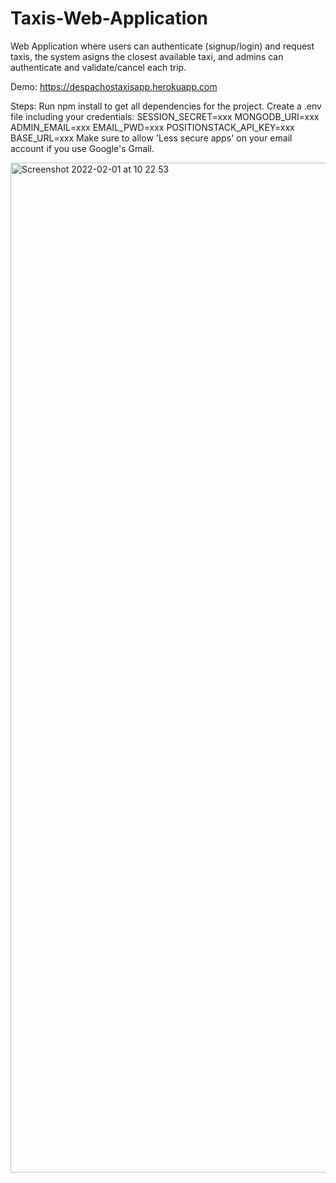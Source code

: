 # Taxis-Web-Application

Web Application where users can authenticate (signup/login) and request taxis, the system asigns the closest available taxi, and admins can authenticate and validate/cancel each trip.

Demo: https://despachostaxisapp.herokuapp.com

Steps:
Run npm install to get all dependencies for the project.
Create a .env file including your credentials:
SESSION_SECRET=xxx
MONGODB_URI=xxx
ADMIN_EMAIL=xxx
EMAIL_PWD=xxx
POSITIONSTACK_API_KEY=xxx
BASE_URL=xxx
Make sure to allow 'Less secure apps' on your email account if you use Google's Gmail.

<img width="1616" alt="Screenshot 2022-02-01 at 10 22 53" src="https://user-images.githubusercontent.com/50542132/151942671-e7ce949b-4090-4270-a3ce-289b9199cc0c.png">

